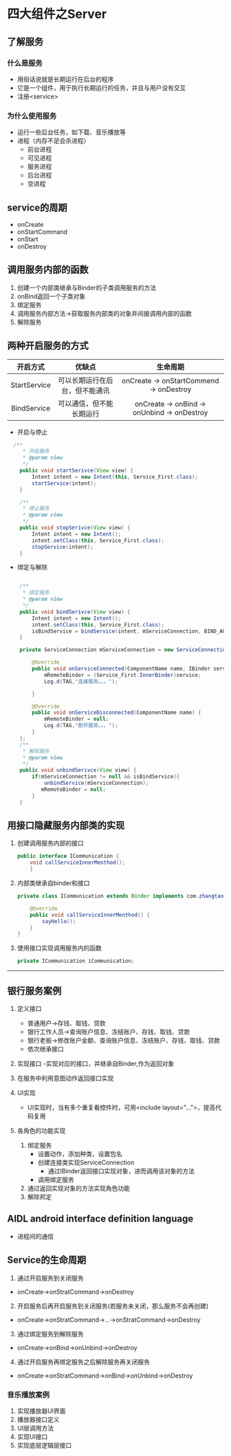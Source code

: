 # 四大组件之Server

## 了解服务

### 什么是服务

- 用俗话说就是长期运行在后台的程序
- 它是一个组件，用于执行长期运行的任务，并且与用户没有交互
- 注册<service\>

### 为什么使用服务

- 运行一些后台任务，如下载、音乐播放等
- 进程（内存不足会杀进程）
    * 前台进程
    * 可见进程
    * 服务进程
    * 后台进程
    * 空进程

## service的周期

- onCreate
- onStartCommand
- onStart
- onDestroy

## 调用服务内部的函数

1. 创建一个内部类继承与Binder的子类调用服务的方法
2. onBind返回一个子类对象
3. 绑定服务
4. 调用服务内部方法->获取服务内部类的对象并间接调用内部的函数
5. 解除服务

## 两种开启服务的方式

| 开启方式 | 优缺点 | 生命周期 |
| :---: | :---: | :---: |
| StartService | 可以长期运行在后台，但不能通讯 | onCreate -> onStartCommend -> onDestroy
| BindService | 可以通信，但不能长期运行 | onCreate -> onBind -> onUnbind -> onDestroy

- 开启与停止

```java
  /**
     * 开启服务
     * @param view
     */
    public void startSerivce(View view) {
        Intent intent = new Intent(this, Service_First.class);
        startService(intent);
    }

    /**
     * 停止服务
     * @param view
     */
    public void stopSerivce(View view) {
        Intent intent = new Intent();
        intent.setClass(this, Service_First.class);
        stopService(intent);
    }
```

- 绑定与解除

```java

    /**
     * 绑定服务
     * @param view
     */
    public void bindSerivce(View view) {
        Intent intent = new Intent();
        intent.setClass(this, Service_First.class);
        isBindService = bindService(intent, mServiceConnection, BIND_AUTO_CREATE);
    }

    private ServiceConnection mServiceConnection = new ServiceConnection() {

        @Override
        public void onServiceConnected(ComponentName name, IBinder service) {
            mRemoteBinder = (Service_First.InnerBinder)service;
            Log.d(TAG,"连接服务。。。");

        }

        @Override
        public void onServiceDisconnected(ComponentName name) {
            mRemoteBinder = null;
            Log.d(TAG,"断开服务。。。");
        }
    };
    /**
     * 解除服务
     * @param view
     */
    public void unbindSerivce(View view) {
        if(mServiceConnection != null && isBindService){
            unbindService(mServiceConnection);
           mRemoteBinder = null;
        }
    }
```

## 用接口隐藏服务内部类的实现

1. 创建调用服务内部的接口

    ```java
    public interface ICommunication {
        void callServiceInnerMenthod();
        }
    ```

2. 内部类继承自binder和接口

    ```java
    private class ICommunication extends Binder implements com.zhangtao.androidlearndemo.Interfaces.ICommunication {

        @Override
        public void callServiceInnerMenthod() {
            sayHello();
        }
    }
    ```

3. 使用接口实现调用服务内的函数

    ```java
    private ICommunication iCommunication;
    ```

---

## 银行服务案例

1. 定义接口
    - 普通用户->存钱、取钱、贷款
    - 银行工作人员->查询账户信息、冻结账户、存钱、取钱、贷款
    - 银行老板->修改账户金额、查询账户信息、冻结账户、存钱、取钱、贷款
    - 依次继承接口

2. 实现接口
    -实现对应的接口，并继承自Binder,作为返回对象
3. 在服务中利用意图动作返回接口实现
4. UI实现
    - UI实现时，当有多个重复看控件时，可用<include layout="..."\>，提高代码复用
5. 各角色的功能实现
    1. 绑定服务
        * 设置动作，添加种类，设置包名
        * 创建连接类实现ServiceConnection
            - 通过IBinder返回接口实现对象，进而调用该对象的方法
        * 调用绑定服务
    2. 通过返回实现对象的方法实现角色功能
    3. 解除邦定

## AIDL android interface definition language
- 进程间的通信

## Service的生命周期
1. 通过开启服务到关闭服务
- onCreate->onStratCommand->onDestroy
2. 开启服务后再开启服务到关闭服务(若服务未关闭，那么服务不会再创建)
- onCreate->onStratCommand->...->onStratCommand->onDestroy
3. 通过绑定服务到解除服务
- onCreate->onBind->onUnbind->onDestroy
4. 通过开启服务再绑定服务之后解除服务再关闭服务
- onCreate->onStratCommand->onBind->onUnbind->onDestroy
### 音乐播放案例
1. 实现播放器UI界面
2. 播放器接口定义
3. UI层调用方法
4. 实现UI接口
5. 实现底层逻辑层接口